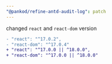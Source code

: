```yaml
---
"@pankod/refine-antd-audit-log": patch
---
```


changed `react` and `react-dom` version

```diff
- "react": "^17.0.2",
- "react-dom": "^17.0.4"
+ "react": "^17.0.0 || ^18.0.0",
+ "react-dom": "^17.0.0 || ^18.0.0"
```
